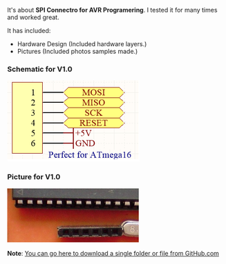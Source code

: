 It's about **SPI Connectro for AVR Programering**. I tested it for many times and worked great.

It has included:
- Hardware Design (Included hardware layers.)
- Pictures (Included photos samples made.)

### Schematic for V1.0
![MCU_AVR_SPI Connector](https://github.com/AliRezaJoodi/Electronic-Modules/blob/main/MCU_AVR_SPI%20Connector/Hardware%20Design/V1.0.png?raw=true)

### Picture for V1.0
![MCU_AVR_SPI Connector](https://github.com/AliRezaJoodi/Electronic-Modules/blob/main/MCU_AVR_SPI%20Connector/Pictures/V1.0.jpg?raw=true)

**Note**: [You can go here to download a single folder or file from GitHub.com](https://minhaskamal.github.io/DownGit/#/home)
